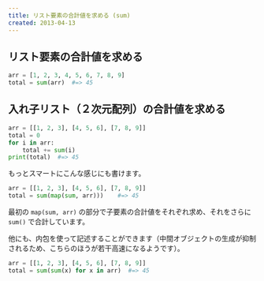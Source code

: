 ```yaml
---
title: リスト要素の合計値を求める (sum)
created: 2013-04-13
---
```


リスト要素の合計値を求める
----

```python
arr = [1, 2, 3, 4, 5, 6, 7, 8, 9]
total = sum(arr)  #=> 45
```

入れ子リスト（２次元配列）の合計値を求める
----

```python
arr = [[1, 2, 3], [4, 5, 6], [7, 8, 9]]
total = 0
for i in arr:
    total += sum(i)
print(total)  #=> 45
```

もっとスマートにこんな感じにも書けます。

```python
arr = [[1, 2, 3], [4, 5, 6], [7, 8, 9]]
total = sum(map(sum, arr)))    #=> 45
```

最初の `map(sum, arr)` の部分で子要素の合計値をそれぞれ求め、それをさらに `sum()` で合計しています。

他にも、内包を使って記述することができます（中間オブジェクトの生成が抑制されるため、こちらのほうが若干高速になるようです）。

```python
arr = [[1, 2, 3], [4, 5, 6], [7, 8, 9]]
total = sum(sum(x) for x in arr)  #=> 45
```


